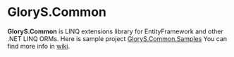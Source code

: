 # GloryS.Common
**GloryS.Common** is LINQ extensions library for EntityFramework and other .NET LINQ ORMs.
Here is sample project [GloryS.Common.Samples](https://github.com/esolCrusador/GloryS.Common.Samples)
You can find more info in [wiki](https://github.com/esolCrusador/GloryS.Common/wiki).
